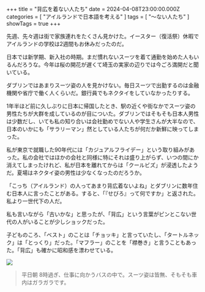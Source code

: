 +++
title = "背広を着ない人たち"
date = 2024-04-08T23:00:00.000Z
categories = [ "アイルランドで日本語を考える" ]
tags = [ "～ない人たち" ]
showTags = true
+++

先週、先々週は街で家族連れをたくさん見かけた。イースター（復活祭）休暇でアイルランドの学校は2週間もお休みだったのだ。

<!--more-->

日本では新学期、新入社の時期。まだ慣れないスーツを着て通勤を始めた人もいるんだろうな。今年は桜の開花が遅くて埼玉の実家の辺りでは今ごろ満開だと聞いている。

ダブリンではあまりスーツ姿の人を見かけない。毎日スーツで出勤するのは金融機関や省庁で働く人くらいだ。銀行員でもネクタイをしていなかったりする。

1年半ほど前に久しぶりに日本に帰国したとき、駅の近くや街なかでスーツ姿の男性たちが大群を成しているのが目についた。ダブリンではそもそも日本人男性は少数だし、いても私の知り合いは会社勤めでない人や学生さんが大半なので、日本のいかにも「サラリーマン」然としている人たちが何だか新鮮に映ってしまった。

私が東京で就職した90年代には「カジュアルフライデー」という取り組みがあった。私の会社ではほかの会社と同様に特にそれは盛り上がらず、いつの間にか消えてしまったけれど、私が日本を離れてからは「クールビズ」が浸透したようだ。夏場はネクタイ姿の男性は少なくなったのだろうか。

「こっち（アイルランド）の人ってあまり背広着ないよね」とダブリンに数年住む日本人に言ったことがある。すると、「『せびろ』って何ですか」と返された。私より一世代下の人だ。

私も言いながら「古いかな」と思ったが、「背広」という言葉がピンとこない世代の人がいることが少しショックだった。

子どものころ、「ベスト」のことは「チョッキ」と言っていたし、「タートルネック」は「とっくり」だった。「マフラー」のことを「襟巻き」と言うこともあった。「背広」も確かに昭和感を漂わせている。

![](/2024-04-09-Suits.webp)

> 平日朝 8時過ぎ、仕事に向かうバスの中で。スーツ姿は皆無、そもそも車内はガラガラです。
